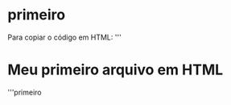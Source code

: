 # primeiro

Para copiar o código em HTML:
'''
<html>
  <h1>Meu primeiro arquivo em HTML</h1/>
 </html>
'''primeiro
